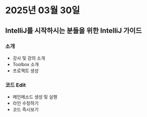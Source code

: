 # 2025년 03월 30일

## IntelliJ를 시작하시는 분들을 위한 IntelliJ 가이드

### 소개

- 강사 및 강의 소개
- Toolbox 소개
- 프로젝트 생성

### 코드 Edit

- 메인메소드 생성 및 실행
- 라인 수정하기
- 코드 즉시보기
